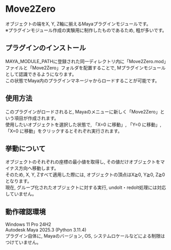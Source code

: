 # Move2Zero
オブジェクトの端をX, Y, Z軸に揃えるMayaプラグインモジュールです。  
※プラグインモジュール作成の実験用に制作したものであるため, 粗が多いです。
## プラグインのインストール
MAYA_MODULE_PATHに登録された同一ディレクトリ内に「Move2Zero.mod」ファイルと「Move2Zero」フォルダを配置することで, Mプラグインモジュールとして認識できるようになります。  
この状態でMaya内のプラグインマネージャからロードすることが可能です。
## 使用方法
このプラグインがロードされると, Mayaのメニューに新しく「Move2Zero」という項目が作成されます。  
使用したいオブジェクトを選択した状態で, 「X=0 に移動」, 「Y=0 に移動」, 「X=0 に移動」をクリックするとそれぞれ実行されます。  
## 挙動について
オブジェクトのそれぞれの座標の最小値を取得し, その値だけオブジェクトをマイナス方向へ移動します。  
そのため, X, Y, Zすべて適用した際には, オブジェクトの頂点はX$\geqq$0, Y$\geqq$0, Z$\geqq$0となります。  
現在, グループ化されたオブジェクトに対する実行, undoIt・redoIt処理には対応していません。
## 動作確認環境
Windows 11 Pro 24H2  
Autodesk Maya 2025.3 (Python 3.11.4)  
プラグイン自体に, Mayaのバージョン, OS, システムロケールなどによる制限はつけていません。